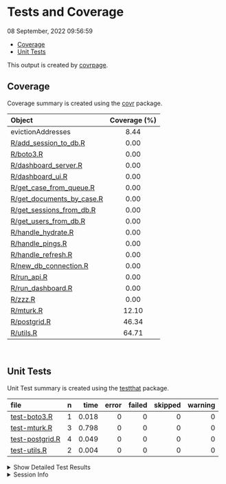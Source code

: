 Tests and Coverage
================
08 September, 2022 09:56:59

-   <a href="#coverage" id="toc-coverage">Coverage</a>
-   <a href="#unit-tests" id="toc-unit-tests">Unit Tests</a>

This output is created by
[covrpage](https://github.com/yonicd/covrpage).

## Coverage

Coverage summary is created using the
[covr](https://github.com/r-lib/covr) package.

| Object                                                    | Coverage (%) |
|:----------------------------------------------------------|:------------:|
| evictionAddresses                                         |     8.44     |
| [R/add_session_to_db.R](../R/add_session_to_db.R)         |     0.00     |
| [R/boto3.R](../R/boto3.R)                                 |     0.00     |
| [R/dashboard_server.R](../R/dashboard_server.R)           |     0.00     |
| [R/dashboard_ui.R](../R/dashboard_ui.R)                   |     0.00     |
| [R/get_case_from_queue.R](../R/get_case_from_queue.R)     |     0.00     |
| [R/get_documents_by_case.R](../R/get_documents_by_case.R) |     0.00     |
| [R/get_sessions_from_db.R](../R/get_sessions_from_db.R)   |     0.00     |
| [R/get_users_from_db.R](../R/get_users_from_db.R)         |     0.00     |
| [R/handle_hydrate.R](../R/handle_hydrate.R)               |     0.00     |
| [R/handle_pings.R](../R/handle_pings.R)                   |     0.00     |
| [R/handle_refresh.R](../R/handle_refresh.R)               |     0.00     |
| [R/new_db_connection.R](../R/new_db_connection.R)         |     0.00     |
| [R/run_api.R](../R/run_api.R)                             |     0.00     |
| [R/run_dashboard.R](../R/run_dashboard.R)                 |     0.00     |
| [R/zzz.R](../R/zzz.R)                                     |     0.00     |
| [R/mturk.R](../R/mturk.R)                                 |    12.10     |
| [R/postgrid.R](../R/postgrid.R)                           |    46.34     |
| [R/utils.R](../R/utils.R)                                 |    64.71     |

<br>

## Unit Tests

Unit Test summary is created using the
[testthat](https://github.com/r-lib/testthat) package.

| file                                        |   n |  time | error | failed | skipped | warning |
|:--------------------------------------------|----:|------:|------:|-------:|--------:|--------:|
| [test-boto3.R](testthat/test-boto3.R)       |   1 | 0.018 |     0 |      0 |       0 |       0 |
| [test-mturk.R](testthat/test-mturk.R)       |   3 | 0.798 |     0 |      0 |       0 |       0 |
| [test-postgrid.R](testthat/test-postgrid.R) |   4 | 0.049 |     0 |      0 |       0 |       0 |
| [test-utils.R](testthat/test-utils.R)       |   2 | 0.004 |     0 |      0 |       0 |       0 |

<details closed>
<summary>
Show Detailed Test Results
</summary>

| file                                                | context  | test                                                | status |   n |  time |
|:----------------------------------------------------|:---------|:----------------------------------------------------|:-------|----:|------:|
| [test-boto3.R](testthat/test-boto3.R#L2)            | boto3    | multiplication works                                | PASS   |   1 | 0.018 |
| [test-mturk.R](testthat/test-mturk.R#L15)           | mturk    | MTurk auth succeeds with valid config               | PASS   |   1 | 0.004 |
| [test-mturk.R](testthat/test-mturk.R#L28)           | mturk    | MTurk auth fails on no config or env variables      | PASS   |   1 | 0.002 |
| [test-mturk.R](testthat/test-mturk.R#L36_L39)       | mturk    | Create HIT Type works as expected                   | PASS   |   1 | 0.792 |
| [test-postgrid.R](testthat/test-postgrid.R#L38)     | postgrid | postgrid formatting succeeds with line vars         | PASS   |   1 | 0.004 |
| [test-postgrid.R](testthat/test-postgrid.R#L65)     | postgrid | postgrid formatting succeeds with street vars       | PASS   |   1 | 0.003 |
| [test-postgrid.R](testthat/test-postgrid.R#L69_L78) | postgrid | postgrid formatting fails with line and street vars | PASS   |   1 | 0.027 |
| [test-postgrid.R](testthat/test-postgrid.R#L82_L88) | postgrid | postgrid formatting errors with neither vars        | PASS   |   1 | 0.015 |
| [test-utils.R](testthat/test-utils.R#L8)            | utils    | Has names works as expected                         | PASS   |   1 | 0.002 |
| [test-utils.R](testthat/test-utils.R#L13)           | utils    | Has names fails as expected                         | PASS   |   1 | 0.002 |

</details>
<details>
<summary>
Session Info
</summary>

| Field    | Value                        |
|:---------|:-----------------------------|
| Version  | R version 4.2.1 (2022-06-23) |
| Platform | x86_64-pc-linux-gnu (64-bit) |
| Running  | Arch Linux                   |
| Language | en_US                        |
| Timezone | America/New_York             |

| Package  | Version |
|:---------|:--------|
| testthat | 3.1.4   |
| covr     | 3.6.1   |
| covrpage | 0.1     |

</details>
<!--- Final Status : pass --->
